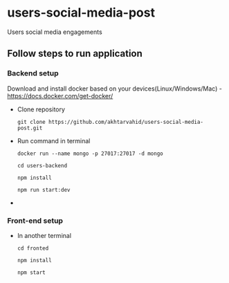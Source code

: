 # users-social-media-post
Users social media engagements

## Follow steps to run application

### Backend setup
Download and install docker based on your devices(Linux/Windows/Mac) - https://docs.docker.com/get-docker/
  
* Clone repository 

     ``git clone https://github.com/akhtarvahid/users-social-media-post.git`` 

* Run command in terminal 

     ```docker run --name mongo -p 27017:27017 -d mongo```
     
     ``cd users-backend``
     
     ``npm install``
     
     ``npm run start:dev``

* 

### Front-end setup

* In another terminal

  ``cd fronted``

  ``npm install``

  ``npm start``

  